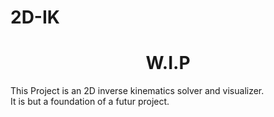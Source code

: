# 2D-IK


# <center>W.I.P</center>


<p>
This Project is an 2D inverse kinematics solver and visualizer. <br>
It is but a foundation of a futur project. 
</p>


